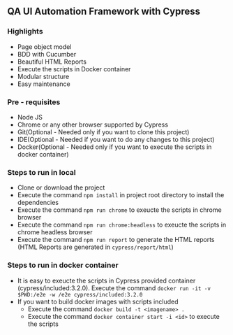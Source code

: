 ## QA UI Automation Framework with Cypress

### Highlights
* Page object model
* BDD with Cucumber
* Beautiful HTML Reports
* Execute the scripts in Docker container
* Modular structure
* Easy maintenance
  
### Pre - requisites
* Node JS
* Chrome or any other browser supported by Cypress
* Git(Optional - Needed only if you want to clone this project)
* IDE(Optional - Needed if you want to do any changes to this project)
* Docker(Optional - Needed only if you want to execute the scripts in docker container)

### Steps to run in local
* Clone or download the project
* Execute the command `npm install` in project root directory to install the dependencies
* Execute the command `npm run chrome` to exeucte the scripts in chrome browser
* Execute the command `npm run chrome:headless` to exeucte the scripts in chrome headless browser
* Execute the command `npm run report` to generate the HTML reports (HTML Reports are generated in `cypress/report/html`)

### Steps to run in docker container
* It is easy to exeucte the scripts in Cypress provided container (cypress/included:3.2.0). Execute the command `docker run -it -v $PWD:/e2e -w /e2e cypress/included:3.2.0`
* If you want to build docker images with scripts included 
  * Execute the command `docker build -t <imagename> .`
  * Execute the command `docker container start -i <id>` to execute the scripts


